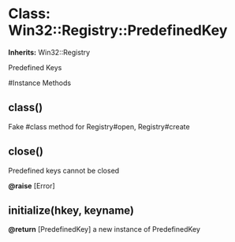 # Class: Win32::Registry::PredefinedKey
**Inherits:** Win32::Registry
    

Predefined Keys



#Instance Methods
## class() [](#method-i-class)
Fake #class method for Registry#open, Registry#create

## close() [](#method-i-close)
Predefined keys cannot be closed

**@raise** [Error] 

## initialize(hkey, keyname) [](#method-i-initialize)

**@return** [PredefinedKey] a new instance of PredefinedKey

